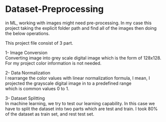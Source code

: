 # Dataset-Preprocessing
in ML, working with images might need pre-processing. In my case this project taking the explicit folder path and find all of the images then doing the below operations.

This project file consist of 3 part.

1- Image Conversion  
Converting image into grey scale digital image which is the form of 128x128. For my project color information is not needed.  

2- Data Normalization  
I rearrange the color values with linear normalization formula, I mean, I projected the grayscale digital image in to a predefined range  
which is common values 0 to 1.  

3- Dataset Splitting  
In machine learning, we try to test our learning capability. In this case we have to split the dataset into two parts which are test and train. I took 80% of the dataset as train   set, and rest test set.
